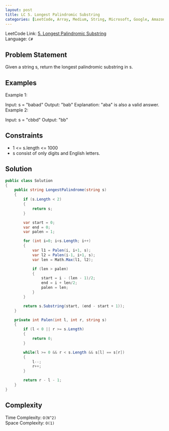 ```yaml
---
layout: post
title: LC 5. Longest Palindromic Substring
categories: [LeetCode, Array, Medium, String, Microsoft, Google, Amazon]
---
```


LeetCode Link: [5. Longest Palindromic Substring](https://leetcode.com/problems/longest-palindromic-substring/)  
Language: `C#`  

## Problem Statement
Given a string s, return the longest 
palindromic substring in s.

## Examples

Example 1:

Input: s = "babad"
Output: "bab"
Explanation: "aba" is also a valid answer.
Example 2:

Input: s = "cbbd"
Output: "bb"

## Constraints  

* 1 <= s.length <= 1000
* s consist of only digits and English letters.

## Solution

``` csharp
public class Solution 
{
    public string LongestPalindrome(string s) 
    {
        if (s.Length < 2)
        {
            return s;
        }

        var start = 0;
        var end = 0;
        var palen = 1;

        for (int i=0; i<s.Length; i++)
        {
            var l1 = Palen(i, i+1, s);
            var l2 = Palen(i-1, i+1, s);
            var len = Math.Max(l1, l2);

            if (len > palen)
            {
                start = i - (len - 1)/2;
                end = i + len/2;
                palen = len;
            }
        }

        return s.Substring(start, (end - start + 1));
    }

    private int Palen(int l, int r, string s)
    {
        if (l < 0 || r >= s.Length)
        {
            return 0;
        }

        while(l >= 0 && r < s.Length && s[l] == s[r])
        {
            l--;
            r++;            
        }

        return r - l - 1;
    }
}
```

## Complexity

Time Complexity: `O(N^2)`  
Space Complexity: `O(1)`  
